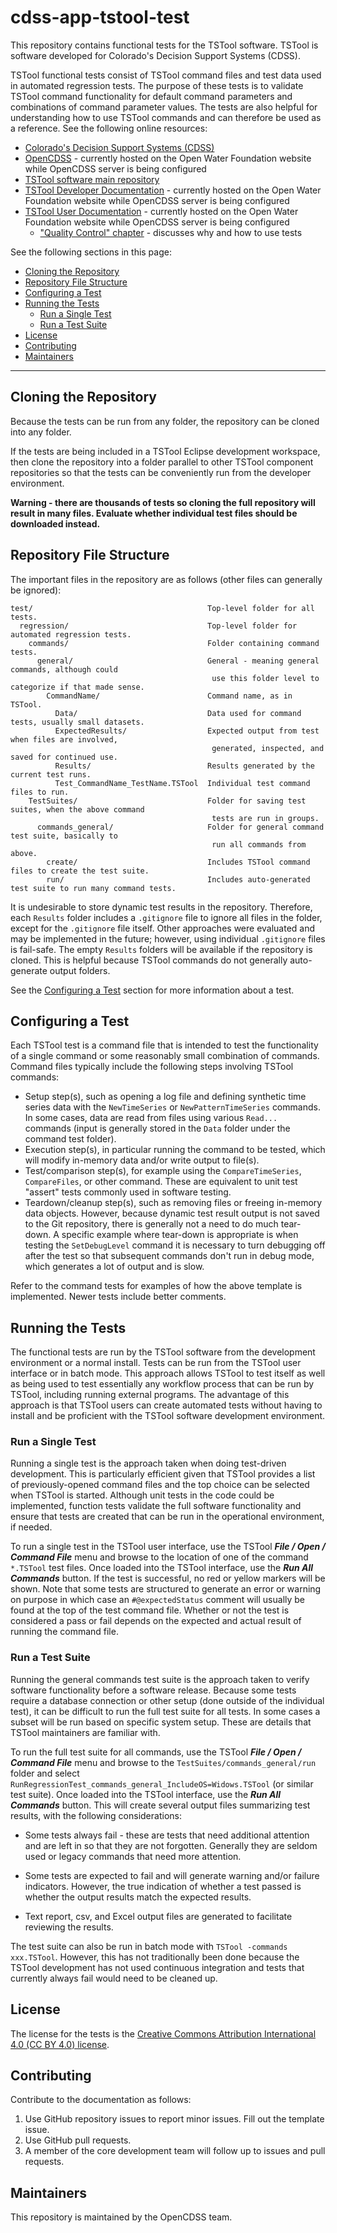 # cdss-app-tstool-test #

This repository contains functional tests for the TSTool software.
TSTool is software developed for Colorado's Decision Support Systems (CDSS).

TSTool functional tests consist of TSTool command files and test data used in automated regression tests.
The purpose of these tests is to validate TSTool command functionality for
default command parameters and combinations of command parameter values.
The tests are also helpful for understanding how to use TSTool commands and can therefore be used as a reference.
See the following online resources:

* [Colorado's Decision Support Systems (CDSS)](http://cdss.state.co.us)
* [OpenCDSS](http://learn.openwaterfoundation.org/cdss-website-opencdss/) - currently
hosted on the Open Water Foundation website while OpenCDSS server is being configured
* [TSTool software main repository](https://github.com/OpenCDSS/cdss-app-tstool-main)
* [TSTool Developer Documentation](http://learn.openwaterfoundation.org/cdss-app-tstool-doc-dev/) - currently
hosted on the Open Water Foundation website while OpenCDSS server is being configured
* [TSTool User Documentation](http://learn.openwaterfoundation.org/cdss-app-tstool-doc-user/) - currently
hosted on the Open Water Foundation website while OpenCDSS server is being configured
	+ ["Quality Control" chapter](http://learn.openwaterfoundation.org/cdss-app-tstool-doc-user/quality-control/quality-control/) - discusses why and how to use tests

See the following sections in this page:

* [Cloning the Repository](#cloning-the-repository)
* [Repository File Structure](#repository-file-structure)
* [Configuring a Test](#configuring-a-test)
* [Running the Tests](#running-the-tests)
	+ [Run a Single Test](#run-a-single-test)
	+ [Run a Test Suite](#run-a-test-suite)
* [License](#license)
* [Contributing](#contributing)
* [Maintainers](#maintainers)

--------------------

## Cloning the Repository

Because the tests can be run from any folder, the repository can be cloned into any folder.

If the tests are being included in a TSTool Eclipse development workspace,
then clone the repository into a folder parallel to other TSTool component repositories
so that the tests can be conveniently run from the developer environment.

**Warning - there are thousands of tests so cloning the full repository will result in many files.
Evaluate whether individual test files should be downloaded instead.**

## Repository File Structure

The important files in the repository are as follows (other files can generally be ignored):

```text
test/                                       Top-level folder for all tests.
  regression/                               Top-level folder for automated regression tests.
    commands/                               Folder containing command tests.
      general/                              General - meaning general commands, although could
                                             use this folder level to categorize if that made sense.
        CommandName/                        Command name, as in TSTool.
          Data/                             Data used for command tests, usually small datasets.
          ExpectedResults/                  Expected output from test when files are involved,
                                             generated, inspected, and saved for continued use.
          Results/                          Results generated by the current test runs.
          Test_CommandName_TestName.TSTool  Individual test command files to run.
    TestSuites/                             Folder for saving test suites, when the above command
                                             tests are run in groups.
      commands_general/                     Folder for general command test suite, basically to
                                             run all commands from above.
        create/                             Includes TSTool command files to create the test suite.
        run/                                Includes auto-generated test suite to run many command tests.

```

It is undesirable to store dynamic test results in the repository.
Therefore, each `Results` folder includes a `.gitignore` file to ignore all files in the folder,
except for the `.gitignore` file itself.
Other approaches were evaluated and may be implemented in the future; however, using individual `.gitignore` files is fail-safe.
The empty `Results` folders will be available if the repository is cloned.
This is helpful because TSTool commands do not generally auto-generate output folders.

See the [Configuring a Test](#configuring-a-test) section for more information about a test.

## Configuring a Test

Each TSTool test is a command file that is intended to test the functionality of a
single command or some reasonably small combination of commands.
Command files typically include the following steps involving TSTool commands:

* Setup step(s), such as opening a log file and defining synthetic time series data with
the `NewTimeSeries` or `NewPatternTimeSeries` commands.
In some cases, data are read from files using various `Read...` commands
(input is generally stored in the `Data` folder under the command test folder).
* Execution step(s), in particular running the command to be tested,
which will modify in-memory data and/or write output to file(s).
* Test/comparison step(s), for example using the `CompareTimeSeries`, `CompareFiles`, or other command.
These are equivalent to unit test "assert" tests commonly used in software testing.
* Teardown/cleanup step(s), such as removing files or freeing in-memory data objects.
However, because dynamic test result output is not saved to the Git repository,
there is generally not a need to do much tear-down.
A specific example where tear-down is appropriate is when testing the `SetDebugLevel`
command it is necessary to turn debugging off after the test so that subsequent
commands don't run in debug mode, which generates a lot of output and is slow.

Refer to the command tests for examples of how the above template is implemented.
Newer tests include better comments.

## Running the Tests

The functional tests are run by the TSTool software from the development environment or a normal install.
Tests can be run from the TSTool user interface or in batch mode.
This approach allows TSTool to test itself as well as being used to test essentially any workflow process that can be run by TSTool,
including running external programs.
The advantage of this approach is that TSTool users can create automated tests without having to install
and be proficient with the TSTool software development environment.

### Run a Single Test

Running a single test is the approach taken when doing test-driven development.
This is particularly efficient given that TSTool provides a list of previously-opened
command files and the top choice can be selected when TSTool is started.
Although unit tests in the code could be implemented, function tests validate the full
software functionality and ensure that tests are created that can be run in the operational environment, if needed.

To run a single test in the TSTool user interface, use the TSTool ***File / Open / Command File***
menu and browse to the location of one of the command `*.TSTool` test files.
Once loaded into the TSTool interface, use the ***Run All  Commands*** button.
If the test is successful, no red or yellow markers will be shown.
Note that some tests are structured to generate an error or warning on purpose in which
case an `#@expectedStatus` comment will usually be found at the top of the test command file.
Whether or not the test is considered a pass or fail depends on the expected and actual result of running the command file.

### Run a Test Suite

Running the general commands test suite is the approach taken to verify
software functionality before a  software release.
Because some tests require a database connection or other setup (done outside of the individual test),
it can be difficult to run the full test suite for all tests.
In some cases a subset will be run based on specific system setup.
These are details that TSTool maintainers are familiar with.

To run the full test suite for all commands, use the TSTool ***File / Open / Command File***
menu and browse to the `TestSuites/commands_general/run` folder and select
`RunRegressionTest_commands_general_IncludeOS=Widows.TSTool` (or similar test suite).
Once loaded into the TSTool interface, use the ***Run All Commands*** button.
This will create several output files summarizing test results, with the following considerations:

* Some tests always fail - these are tests that need additional attention
and are left in so that they are not forgotten.
Generally they are seldom used or legacy commands that need more attention.

* Some tests are expected to fail and will generate warning and/or failure indicators.
However, the true indication of whether a test passed is whether the output results match the expected results.

* Text report, csv, and Excel output files are generated to facilitate reviewing the results.

The test suite can also be run in batch mode with `TSTool -commands xxx.TSTool`.
However, this has not traditionally been done because the TSTool development has not used
continuous integration and tests that currently always fail would need to be cleaned up.

## License ##

The license for the tests is the
[Creative Commons Attribution International 4.0 (CC BY 4.0) license](https://creativecommons.org/licenses/by/4.0/).

## Contributing ##

Contribute to the documentation as follows:

1. Use GitHub repository issues to report minor issues.
Fill out the template issue.
2. Use GitHub pull requests.
3. A member of the core development team will follow up to issues and pull requests.

## Maintainers ##

This repository is maintained by the OpenCDSS team.
